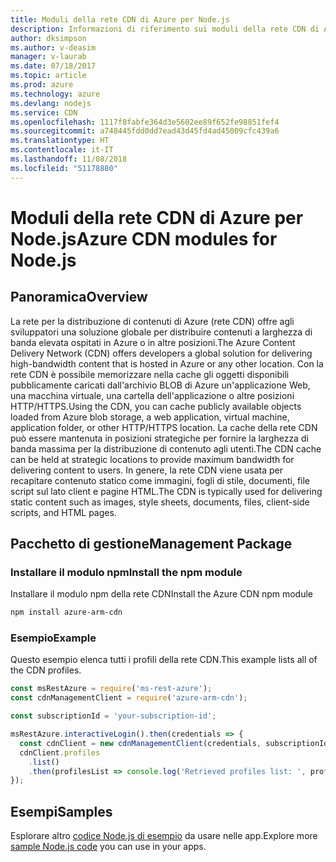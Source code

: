 ```yaml
---
title: Moduli della rete CDN di Azure per Node.js
description: Informazioni di riferimento sui moduli della rete CDN di Azure per Node.js
author: dksimpson
ms.author: v-deasim
manager: v-laurab
ms.date: 07/18/2017
ms.topic: article
ms.prod: azure
ms.technology: azure
ms.devlang: nodejs
ms.service: CDN
ms.openlocfilehash: 1117f8fabfe364d3e5602ee89f652fe98851fef4
ms.sourcegitcommit: a748445fdd0dd7ead43d45fd4ad45009cfc439a6
ms.translationtype: HT
ms.contentlocale: it-IT
ms.lasthandoff: 11/08/2018
ms.locfileid: "51178880"
---
```

# <a name="azure-cdn-modules-for-nodejs"></a><span data-ttu-id="4e558-103">Moduli della rete CDN di Azure per Node.js</span><span class="sxs-lookup"><span data-stu-id="4e558-103">Azure CDN modules for Node.js</span></span>

## <a name="overview"></a><span data-ttu-id="4e558-104">Panoramica</span><span class="sxs-lookup"><span data-stu-id="4e558-104">Overview</span></span>

<span data-ttu-id="4e558-105">La rete per la distribuzione di contenuti di Azure (rete CDN) offre agli sviluppatori una soluzione globale per distribuire contenuti a larghezza di banda elevata ospitati in Azure o in altre posizioni.</span><span class="sxs-lookup"><span data-stu-id="4e558-105">The Azure Content Delivery Network (CDN) offers developers a global solution for delivering high-bandwidth content that is hosted in Azure or any other location.</span></span> <span data-ttu-id="4e558-106">Con la rete CDN è possibile memorizzare nella cache gli oggetti disponibili pubblicamente caricati dall'archivio BLOB di Azure un'applicazione Web, una macchina virtuale, una cartella dell'applicazione o altre posizioni HTTP/HTTPS.</span><span class="sxs-lookup"><span data-stu-id="4e558-106">Using the CDN, you can cache publicly available objects loaded from Azure blob storage, a web application, virtual machine, application folder, or other HTTP/HTTPS location.</span></span> <span data-ttu-id="4e558-107">La cache della rete CDN può essere mantenuta in posizioni strategiche per fornire la larghezza di banda massima per la distribuzione di contenuto agli utenti.</span><span class="sxs-lookup"><span data-stu-id="4e558-107">The CDN cache can be held at strategic locations to provide maximum bandwidth for delivering content to users.</span></span> <span data-ttu-id="4e558-108">In genere, la rete CDN viene usata per recapitare contenuto statico come immagini, fogli di stile, documenti, file script sul lato client e pagine HTML.</span><span class="sxs-lookup"><span data-stu-id="4e558-108">The CDN is typically used for delivering static content such as images, style sheets, documents, files, client-side scripts, and HTML pages.</span></span>

## <a name="management-package"></a><span data-ttu-id="4e558-109">Pacchetto di gestione</span><span class="sxs-lookup"><span data-stu-id="4e558-109">Management Package</span></span>

### <a name="install-the-npm-module"></a><span data-ttu-id="4e558-110">Installare il modulo npm</span><span class="sxs-lookup"><span data-stu-id="4e558-110">Install the npm module</span></span>

<span data-ttu-id="4e558-111">Installare il modulo npm della rete CDN</span><span class="sxs-lookup"><span data-stu-id="4e558-111">Install the Azure CDN npm module</span></span>

```bash
npm install azure-arm-cdn
```

### <a name="example"></a><span data-ttu-id="4e558-112">Esempio</span><span class="sxs-lookup"><span data-stu-id="4e558-112">Example</span></span>

<span data-ttu-id="4e558-113">Questo esempio elenca tutti i profili della rete CDN.</span><span class="sxs-lookup"><span data-stu-id="4e558-113">This example lists all of the CDN profiles.</span></span>

```javascript
const msRestAzure = require('ms-rest-azure');
const cdnManagementClient = require('azure-arm-cdn');

const subscriptionId = 'your-subscription-id';

msRestAzure.interactiveLogin().then(credentials => {
  const cdnClient = new cdnManagementClient(credentials, subscriptionId);
  cdnClient.profiles
    .list()
    .then(profilesList => console.log('Retrieved profiles list: ', profilesList));
});
```

## <a name="samples"></a><span data-ttu-id="4e558-114">Esempi</span><span class="sxs-lookup"><span data-stu-id="4e558-114">Samples</span></span>

<span data-ttu-id="4e558-115">Esplorare altro [codice Node.js di esempio](https://azure.microsoft.com/resources/samples/?platform=nodejs) da usare nelle app.</span><span class="sxs-lookup"><span data-stu-id="4e558-115">Explore more [sample Node.js code](https://azure.microsoft.com/resources/samples/?platform=nodejs) you can use in your apps.</span></span>
